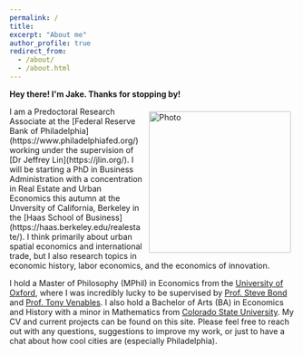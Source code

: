 ```yaml
---
permalink: /
title: 
excerpt: "About me"
author_profile: true
redirect_from: 
  - /about/
  - /about.html
---
```

**Hey there! I'm Jake. Thanks for stopping by!**

<img align="right" src="https://jacobhmoore.github.io/images/wedding_pic.jpg" alt="Photo" style="width: 250px; border-radius: 10px; padding: 8px 8px 8px 8px"/>
I am a Predoctoral Research Associate at the [Federal Reserve Bank of Philadelphia](https://www.philadelphiafed.org/) working under the supervision of [Dr Jeffrey Lin](https://jlin.org/). I will be starting a PhD in Business Administration with a concentration in Real Estate and Urban Economics this autumn at the Unversity of California, Berkeley in the [Haas School of Business](https://haas.berkeley.edu/realestate/). I think primarily about urban spatial economics and international trade, but I also research topics in economic history, labor economics, and the economics of innovation.

I hold a Master of Philosophy (MPhil) in Economics from the [University of Oxford](https://www.economics.ox.ac.uk/#/), where I was incredibly lucky to be supervised by [Prof. Steve Bond](https://www.nuffield.ox.ac.uk/people/profiles/steve-bond/) and [Prof. Tony Venables](https://tonyvenables.weebly.com/). I also hold a Bachelor of Arts (BA) in Economics and History with a minor in Mathematics from [Colorado State University](https://economics.colostate.edu/). My CV and current projects can be found on this site. Please feel free to reach out with any questions, suggestions to improve my work, or just to have a chat about how cool cities are (especially Philadelphia).


